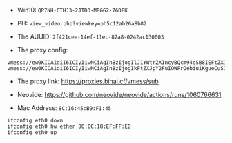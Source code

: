 - Win10: `QP7NH-CTHJ3-2JTD3-MRGG2-76DPK`
- PH: `view_video.php?viewkey=ph5c12ab26a8b82`

- The AUUID: `2f421cee-14ef-11ec-82a8-0242ac130003`
- The proxy config:
```
vmess://ew0KICAidiI6ICIyIiwNCiAgInBzIjogIlJ1YWtrZXIncyBQcm94eSB8IEFtZXJpY2FuIEhlcm9rdSIsDQogICJhZGQiOiAicHJveHkucnVha2tlci53b3JrZXJzLmRldiIsDQogICJwb3J0IjogIjQ0MyIsDQogICJpZCI6ICIyZjQyMWNlZS0xNGVmLTExZWMtODJhOC0wMjQyYWMxMzAwMDMiLA0KICAiYWlkIjogIjEyOCIsDQogICJzY3kiOiAiYXV0byIsDQogICJuZXQiOiAid3MiLA0KICAidHlwZSI6ICJub25lIiwNCiAgImhvc3QiOiAiIiwNCiAgInBhdGgiOiAiLyIsDQogICJ0bHMiOiAidGxzIiwNCiAgInNuaSI6ICIiDQp9
vmess://ew0KICAidiI6ICIyIiwNCiAgInBzIjogIkFtZXJpY2FuIOWFrOebiuiKgueCuSIsDQogICJhZGQiOiAidC5pYmNsLnVzIiwNCiAgInBvcnQiOiAiNDQzIiwNCiAgImlkIjogImFkODA2NDg3LTJkMjYtNDYzNi05OGI2LWFiODVjYzg1MjFmNyIsDQogICJhaWQiOiAiMCIsDQogICJzY3kiOiAiYXV0byIsDQogICJuZXQiOiAid3MiLA0KICAidHlwZSI6ICJub25lIiwNCiAgImhvc3QiOiAiIiwNCiAgInBhdGgiOiAiL2liY2wudXMvbm9kZXMvdm1lc3Mvd3MiLA0KICAidGxzIjogInRscyIsDQogICJzbmkiOiAiIg0KfQ==
```
- The proxy link: <https://proxies.bihai.cf/vmess/sub>
- Neovide: <https://github.com/neovide/neovide/actions/runs/1060766631>

- Mac Address: `8C:16:45:B9:F1:45`

```
ifconfig eth0 down
ifconfig eth0 hw ether 00:0C:18:EF:FF:ED
ifconfig eth0 up 
```
